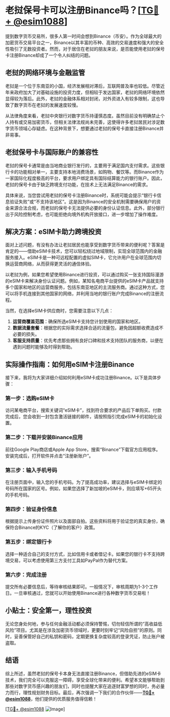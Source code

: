 # 老挝保号卡可以注册Binance吗？[[TG💪+ @esim1088](https://t.me/s/esim1088)]

提到数字货币交易所，很多人第一时间会想到Binance（币安）。作为全球最大的加密货币交易平台之一，Binance以其丰富的币种、高效的交易速度和强大的安全性吸引了无数投资者。然而，对于居住在老挝的朋友来说，是否能使用老挝的保号卡注册Binance却成了一个令人纠结的问题。

## 老挝的网络环境与金融监管

老挝是一个位于东南亚的小国，经济发展相对滞后，互联网普及率也较低。尽管近年来政府加大了对基础设施的投资力度，但相较于发达国家，老挝的网络环境依然显得较为落后。此外，老挝的金融体系相对封闭，对外资进入有较多限制，这也导致了数字货币在老挝的发展速度较慢。

从法律角度来看，老挝中央银行对数字货币持谨慎态度。虽然目前没有明确禁止个人持有或交易加密货币，但相关法律法规尚未完善，这使得许多老挝居民对涉足数字货币领域心存疑虑。在这种背景下，想要通过老挝的保号卡直接注册Binance并非易事。

## 老挝保号卡与国际账户的兼容性

老挝的保号卡通常是由当地商业银行发行的，主要用于满足国内支付需求。这些银行卡的功能相对单一，主要支持本地消费场景，如购物、餐饮等。而Binance作为一家国际化程度极高的平台，要求用户绑定具有国际结算能力的银行账户。因此，老挝的保号卡由于缺乏跨境支付功能，在技术上无法满足Binance的需求。

具体来说，当您尝试用老挝的保号卡注册Binance时，系统可能会提示“银行卡信息验证失败”或“不支持该地区”。这是因为Binance的安全机制需要确保用户的资金来源合法合规，而老挝的保号卡无法提供必要的身份认证信息。此外，部分银行出于风险控制考虑，也可能拒绝向境外机构开放接口，进一步增加了操作难度。

## 解决方案：eSIM卡助力跨境投资

面对上述问题，有没有办法让老挝居民也能享受到数字货币带来的便利呢？答案是肯定的——借助eSIM卡技术，您可以轻松绕过地域限制，实现全球范围内的金融服务接入。eSIM卡是一种可远程配置的虚拟SIM卡，它允许用户在全球范围内切换运营商网络，从而获得更灵活的通信体验。

以老挝为例，如果您希望使用Binance进行投资，可以通过购买一张支持国际漫游的eSIM卡来解决身份认证问题。例如，某知名电商平台提供的eSIM卡产品就支持多个国家和地区的运营商服务，包括东南亚地区的主流服务商。通过这种方式，您可以将手机连接到其他国家的网络，并利用当地的银行账户完成Binance的注册流程。

当然，在选择eSIM卡供应商时，您需要注意以下几点：

1. **运营商覆盖范围**：确保所选eSIM卡支持您计划使用的国家和地区。
2. **数据流量套餐**：根据您的实际需求选择合适的流量包，避免因超额收费造成不必要的损失。
3. **客服支持质量**：优先考虑那些拥有良好口碑和技术支持团队的服务商，以便在遇到问题时能够及时得到帮助。

## 实际操作指南：如何用eSIM卡注册Binance

接下来，我将为大家详细介绍如何利用eSIM卡成功注册Binance。以下是具体步骤：

### 第一步：选购eSIM卡

访问某电商平台，搜索关键词“eSIM卡”，找到符合要求的产品后下单购买。付款完成后，您会收到一封包含激活链接的邮件，请按照指引完成eSIM卡的初始化设置。

### 第二步：下载并安装Binance应用

前往Google Play商店或Apple App Store，搜索“Binance”下载官方应用程序。安装完成后，打开软件并点击“注册新账户”。

### 第三步：输入手机号码

在注册页面中，输入您的手机号码。为了提高成功率，建议选择与eSIM卡绑定的号码所在国家的区号。例如，如果您选择了新加坡的eSIM卡，则应填写+65开头的手机号码。

### 第四步：验证身份信息

根据提示上传身份证件照片以及面部自拍。这些资料将用于验证您的真实身份，确保符合Binance的KYC（了解你的客户）政策。

### 第五步：绑定银行卡

选择一种适合自己的支付方式，比如信用卡或者借记卡。如果您的银行卡不支持跨境交易，可以考虑使用第三方支付工具如PayPal作为替代方案。

### 第六步：完成注册

提交所有必要信息后，等待审核结果即可。一般情况下，审核周期为1-3个工作日。一旦审核通过，您就可以开始使用Binance进行各种数字货币交易啦！

## 小贴士：安全第一，理性投资

无论您身处何地，参与任何金融活动都必须保持警惕，切勿轻信所谓的“高收益低风险”项目。尤其是在涉及加密货币领域时，更要时刻牢记“风险自担”的原则。同时，妥善保管好自己的私钥和密码，定期更换复杂度较高的登录凭证，防止账户被盗取。

## 结语

综上所述，虽然老挝的保号卡本身无法直接注册Binance，但借助先进的eSIM卡技术，我们完全可以克服这一障碍，享受全球化带来的便利。希望本文能够帮助到那些对数字货币感兴趣的朋友们，同时也提醒大家在追逐财富梦想的同时，务必量力而行，理性规划财务目标。最后，再次强调一下我们的合作伙伴——**[TG💪+ @esim1088](https://t.me/s/esim1088)**，他们提供的优质服务值得信赖！

[[TG💪+ @esim1088](https://t.me/s/esim1088) ![Image](https://i.postimg.cc/4NQfJmqS/Snipaste-2025-05-13-00-14-12.png)]